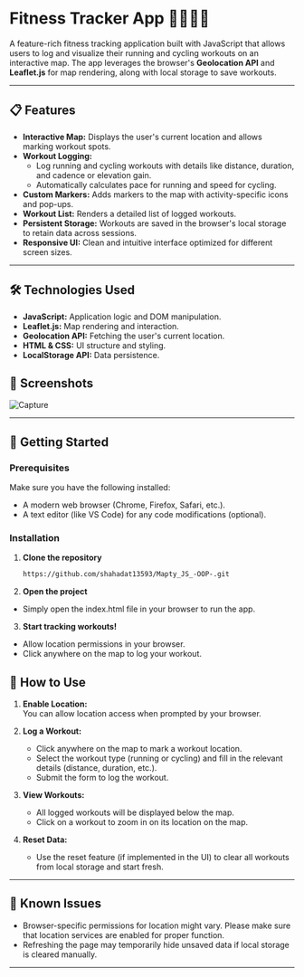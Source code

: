 # Fitness Tracker App 🏃‍♂️🚴‍♀️  

A feature-rich fitness tracking application built with JavaScript that allows users to log and visualize their running and cycling workouts on an interactive map. The app leverages the browser's **Geolocation API** and **Leaflet.js** for map rendering, along with local storage to save workouts.

---

## 📋 Features  

- **Interactive Map:** Displays the user's current location and allows marking workout spots.  
- **Workout Logging:**  
  - Log running and cycling workouts with details like distance, duration, and cadence or elevation gain.  
  - Automatically calculates pace for running and speed for cycling.  
- **Custom Markers:** Adds markers to the map with activity-specific icons and pop-ups.  
- **Workout List:** Renders a detailed list of logged workouts.  
- **Persistent Storage:** Workouts are saved in the browser's local storage to retain data across sessions.  
- **Responsive UI:** Clean and intuitive interface optimized for different screen sizes.  

---

## 🛠️ Technologies Used  

- **JavaScript:** Application logic and DOM manipulation.  
- **Leaflet.js:** Map rendering and interaction.  
- **Geolocation API:** Fetching the user's current location.  
- **HTML & CSS:** UI structure and styling.  
- **LocalStorage API:** Data persistence.

## 📸 Screenshots  

![Capture](https://github.com/user-attachments/assets/6d4d1412-8cae-4443-8300-631b4e4e6052)


---

## 🚀 Getting Started  

### Prerequisites  
Make sure you have the following installed:  
- A modern web browser (Chrome, Firefox, Safari, etc.).  
- A text editor (like VS Code) for any code modifications (optional).  

### Installation  

1. **Clone the repository**  
   ```bash  
   https://github.com/shahadat13593/Mapty_JS_-OOP-.git
   ```
2. **Open the project**     
- Simply open the index.html file in your browser to run the app.

3. **Start tracking workouts!**     
- Allow location permissions in your browser.
- Click anywhere on the map to log your workout.

## 🚀 How to Use  

1. **Enable Location:**  
   You can allow location access when prompted by your browser.  

2. **Log a Workout:**  
   - Click anywhere on the map to mark a workout location.  
   - Select the workout type (running or cycling) and fill in the relevant details (distance, duration, etc.).  
   - Submit the form to log the workout.  

3. **View Workouts:**  
   - All logged workouts will be displayed below the map.  
   - Click on a workout to zoom in on its location on the map.  

4. **Reset Data:**  
   - Use the reset feature (if implemented in the UI) to clear all workouts from local storage and start fresh.  

---

## 🐛 Known Issues  

- Browser-specific permissions for location might vary. Please make sure that location services are enabled for proper function.  
- Refreshing the page may temporarily hide unsaved data if local storage is cleared manually.  

---




